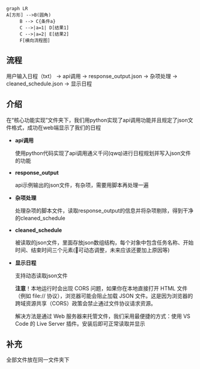 ```mermaid
graph LR
A[方形] -->B(圆角)
     B --> C{条件a}
     C -->|a=1| D[结果1]
     C -->|a=2| E[结果2]
     F[横向流程图]
 ```

## 流程

用户输入日程（txt） -> api调用 -> response_output.json -> 杂项处理 -> cleaned_schedule.json -> 显示日程

## 介绍

在“核心功能实现”文件夹下，我们用python实现了api调用功能并且规定了json文件格式，成功在web端显示了我们的日程

- **api调用**

  使用python代码实现了api调用通义千问(qwq)进行日程规划并写入json文件的功能

- **response_output**

  api示例输出的json文件，有杂项，需要用脚本再处理一遍

- **杂项处理**

  处理杂项的脚本文件，读取response_output的信息并将杂项剔除，得到干净的cleaned_schedule

- **cleaned_schedule**

  被读取的json文件，里面存放json数组结构，每个对象中包含任务名称、开始时间、结束时间三个元素(🎯可动态调整，未来应该还要加上原因等)

- **显示日程**

  支持动态读取json文件

  **注意**！本地运行时会出现 CORS 问题，如果你在本地直接打开 HTML 文件（例如 file:// 协议），浏览器可能会阻止加载 JSON 文件。这是因为浏览器的跨域资源共享（CORS）政策会禁止通过文件协议请求资源。

  解决方法是通过 Web 服务器来托管文件，我们采用最便捷的方式：使用 VS Code 的 Live Server 插件。安装后即可正常读取并显示

## 补充

全部文件放在同一文件夹下

  
